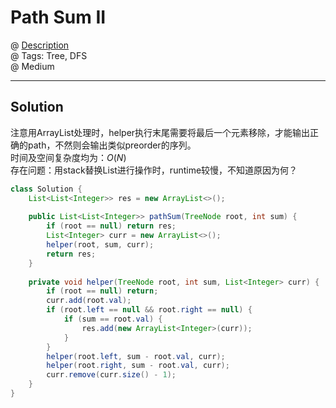 # Path Sum II
@ [Description](https://leetcode.com/problems/path-sum-ii/)  
@ Tags: Tree, DFS               
@ Medium

------------------
## Solution
注意用ArrayList处理时，helper执行末尾需要将最后一个元素移除，才能输出正确的path，不然则会输出类似preorder的序列。  
时间及空间复杂度均为：$O(N)$  
存在问题：用stack替换List进行操作时，runtime较慢，不知道原因为何？  
```java
class Solution {
    List<List<Integer>> res = new ArrayList<>();
    
    public List<List<Integer>> pathSum(TreeNode root, int sum) {
        if (root == null) return res;
        List<Integer> curr = new ArrayList<>();
        helper(root, sum, curr);
        return res;
    }
    
    private void helper(TreeNode root, int sum, List<Integer> curr) {
        if (root == null) return;
        curr.add(root.val);
        if (root.left == null && root.right == null) {
            if (sum == root.val) {
                res.add(new ArrayList<Integer>(curr));
            }
        }
        helper(root.left, sum - root.val, curr);
        helper(root.right, sum - root.val, curr);
        curr.remove(curr.size() - 1);
    }
}
```
